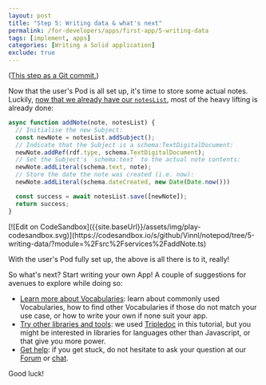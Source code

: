 ```yaml
---
layout: post
title: "Step 5: Writing data & what's next"
permalink: /for-developers/apps/first-app/5-writing-data
tags: [implement, apps]
categories: [Writing a Solid application]
exclude: true
---
```


([This step as a Git commit.](https://gitlab.com/vincenttunru/notepod/commit/41d805dadb1d85eecb9675fe715cfa82a1d89ef5))

Now that the user's Pod is all set up, it's time to store some actual notes. Luckily, [now that we
already have our `notesList`]({{site.baseUrl}}/for-developers/apps/first-app/4-data-model), most of the heavy lifting is already done:

```javascript
async function addNote(note, notesList) {
  // Initialise the new Subject:
  const newNote = notesList.addSubject();
  // Indicate that the Subject is a schema:TextDigitalDocument:
  newNote.addRef(rdf.type, schema.TextDigitalDocument);
  // Set the Subject's `schema:text` to the actual note contents:
  newNote.addLiteral(schema.text, note);
  // Store the date the note was created (i.e. now):
  newNote.addLiteral(schema.dateCreated, new Date(Date.now()))

  const success = await notesList.save([newNote]);
  return success;
}
```
<span class="codesandbox-button-wrapper">
[![Edit on CodeSandbox]({{site.baseUrl}}/assets/img/play-codesandbox.svg)](https://codesandbox.io/s/github/Vinnl/notepod/tree/5-writing-data/?module=%2Fsrc%2Fservices%2FaddNote.ts)
</span>

With the user's Pod fully set up, the above is all there is to it, really!

So what's next? Start writing your own App! A couple of suggestions for avenues to explore while doing so:

- [Learn more about Vocabularies]({{site.baseUrl}}/for-developers/apps/vocabularies): learn about commonly used Vocabularies, how to find other Vocabularies if those do not match your use case, or how to write your own if none suit your app.
- [Try other libraries and tools]({{site.baseUrl}}/for-developers/apps/tools): we used [Tripledoc](https://vincenttunru.gitlab.io/tripledoc/) in this tutorial, but you might be interested in libraries for languages other than Javascript, or that give you more power.
- [Get help](https://forum.solidproject.org/): if you get stuck, do not hesitate to ask your question at our [Forum](https://forum.solidproject.org/) or [chat](https://gitter.im/solid/chat).


Good luck!
